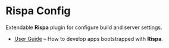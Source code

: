# Rispa Config

Extendable **Rispa** plugin for configure build and server settings.

* [User Guide](https://github.com/rispa-io/rispa-core) – How to develop apps bootstrapped with **Rispa**.
